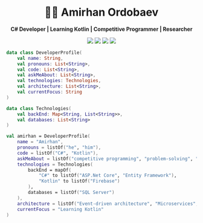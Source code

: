 <h1 align="center">👨‍💻 Amirhan Ordobaev</h1>
<p align="center">
  <b>C# Developer | Learning Kotlin | Competitive Programmer | Researcher</b>
</p>

<p align="center">
  <img src="https://img.shields.io/badge/C%23-68217A?style=for-the-badge&logo=c-sharp&logoColor=white")>
  <img src="https://img.shields.io/badge/Kotlin-%230095D5.svg?style=for-the-badge&logo=kotlin&logoColor=white">
  <img src="https://img.shields.io/badge/ICPC-%230092CC.svg?style=for-the-badge&logo=codeforces&logoColor=white">
  <img src="https://img.shields.io/badge/Codeforces-%231E90FF.svg?style=for-the-badge&logo=codeforces&logoColor=white">
</p>

```Kotlin
data class DeveloperProfile(
    val name: String,
    val pronouns: List<String>,
    val code: List<String>,
    val askMeAbout: List<String>,
    val technologies: Technologies,
    val architecture: List<String>,
    val currentFocus: String
)

data class Technologies(
    val backEnd: Map<String, List<String>>,
    val databases: List<String>
)

val amirhan = DeveloperProfile(
    name = "Amirhan",
    pronouns = listOf("he", "him"),
    code = listOf("C#", "Kotlin"),
    askMeAbout = listOf("competitive programming", "problem-solving", "researching"),
    technologies = Technologies(
        backEnd = mapOf(
            "C#" to listOf("ASP.Net Core", "Entity Framework"),
            "Kotlin" to listOf("Firebase")
        ),
        databases = listOf("SQL Server")
    ),
    architecture = listOf("Event-driven architecture", "Microservices", "Domain-driven design"),
    currentFocus = "Learning Kotlin"
)
```

